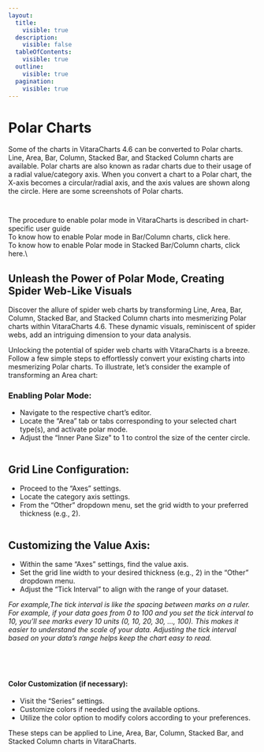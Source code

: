 ```yaml
---
layout:
  title:
    visible: true
  description:
    visible: false
  tableOfContents:
    visible: true
  outline:
    visible: true
  pagination:
    visible: true
---
```


# Polar Charts

Some of the charts in VitaraCharts 4.6 can be converted to Polar charts. Line, Area, Bar, Column, Stacked Bar, and Stacked Column charts are available. Polar charts are also known as radar charts due to their usage of a radial value/category axis. When you convert a chart to a Polar chart, the X-axis becomes a circular/radial axis, and the axis values are shown along the circle. Here are some screenshots of Polar charts.&#x20;

<figure><img src="../.gitbook/assets/polarSample1.png" alt=""><figcaption></figcaption></figure>

<figure><img src="../.gitbook/assets/polarSample2.png" alt=""><figcaption></figcaption></figure>

The procedure to enable polar mode in VitaraCharts is described in chart-specific user guide\
To know how to enable Polar mode in Bar/Column charts, click here.\
To know how to enable Polar mode in Stacked Bar/Column charts, click here.\


## Unleash the Power of Polar Mode, Creating Spider Web-Like Visuals <a href="#unleash-the-power-of-polar-mode-creating-spider-web-like-visuals" id="unleash-the-power-of-polar-mode-creating-spider-web-like-visuals"></a>

Discover the allure of spider web charts by transforming Line, Area, Bar, Column, Stacked Bar, and Stacked Column charts into mesmerizing Polar charts within VitaraCharts 4.6. These dynamic visuals, reminiscent of spider webs, add an intriguing dimension to your data analysis.

Unlocking the potential of spider web charts with VitaraCharts is a breeze. Follow a few simple steps to effortlessly convert your existing charts into mesmerizing Polar charts. To illustrate, let’s consider the example of transforming an Area chart:

### Enabling Polar Mode: <a href="#enabling-polar-mode" id="enabling-polar-mode"></a>

* Navigate to the respective chart’s editor.
* Locate the “Area” tab or tabs corresponding to your selected chart type(s), and activate polar mode.
* Adjust the “Inner Pane Size” to 1 to control the size of the center circle.

<figure><img src="../.gitbook/assets/polar.png" alt=""><figcaption></figcaption></figure>

## Grid Line Configuration: <a href="#grid-line-configuration" id="grid-line-configuration"></a>

* Proceed to the “Axes” settings.
* Locate the category axis settings.
* From the “Other” dropdown menu, set the grid width to your preferred thickness (e.g., 2).

<figure><img src="../.gitbook/assets/polar1.png" alt=""><figcaption></figcaption></figure>

## Customizing the Value Axis: <a href="#customizing-the-value-axis" id="customizing-the-value-axis"></a>

* Within the same “Axes” settings, find the value axis.
* Set the grid line width to your desired thickness (e.g., 2) in the “Other” dropdown menu.
* Adjust the “Tick Interval” to align with the range of your dataset.

_For example,The tick interval is like the spacing between marks on a ruler. For example, if your data goes from 0 to 100 and you set the tick interval to 10, you’ll see marks every 10 units (0, 10, 20, 30, …, 100). This makes it easier to understand the scale of your data. Adjusting the tick interval based on your data’s range helps keep the chart easy to read._

<figure><img src="../.gitbook/assets/polar1 (1).png" alt=""><figcaption></figcaption></figure>

<figure><img src="../.gitbook/assets/PolarM.png" alt=""><figcaption></figcaption></figure>

<figure><img src="../.gitbook/assets/polarLine.png" alt=""><figcaption></figcaption></figure>

<figure><img src="../.gitbook/assets/polarColumn.png" alt=""><figcaption></figcaption></figure>

#### Color Customization (if necessary): <a href="#color-customization-if-necessary" id="color-customization-if-necessary"></a>

* Visit the “Series” settings.
* Customize colors if needed using the available options.
* Utilize the color option to modify colors according to your preferences.

These steps can be applied to Line, Area, Bar, Column, Stacked Bar, and Stacked Column charts in VitaraCharts.
